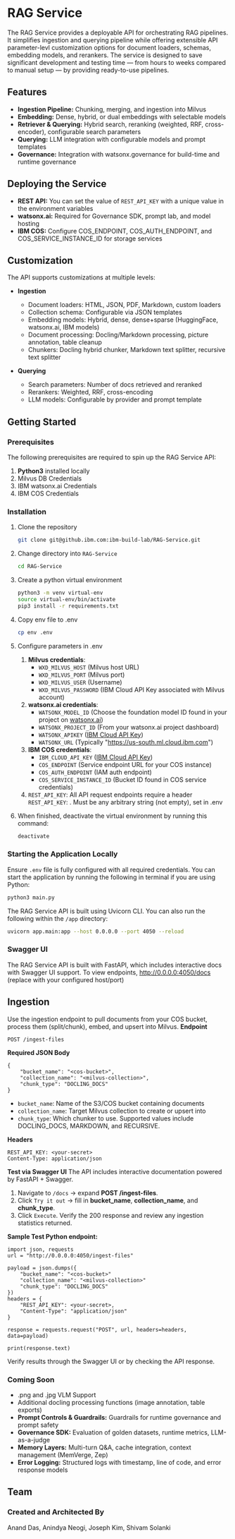 # RAG Service

The RAG Service provides a deployable API for orchestrating RAG pipelines. It simplifies ingestion and querying pipeline while offering extensible API parameter-levl customization options for document loaders, schemas, embedding models, and rerankers. The service is designed to save significant development and testing time — from hours to weeks compared to manual setup — by providing ready-to-use pipelines.

## Features

* **Ingestion Pipeline:** Chunking, merging, and ingestion into Milvus
* **Embedding:** Dense, hybrid, or dual embeddings with selectable models
* **Retriever & Querying:** Hybrid search, reranking (weighted, RRF, cross-encoder), configurable search parameters
* **Querying:** LLM integration with configurable models and prompt templates
* **Governance:** Integration with watsonx.governance for build-time and runtime governance

## Deploying the Service

* **REST API:** You can set the value of `REST_API_KEY` with a unique value in the environment variables
* **watsonx.ai:** Required for Governance SDK, prompt lab, and model hosting
* **IBM COS:** Configure COS_ENDPOINT, COS_AUTH_ENDPOINT, and COS_SERVICE_INSTANCE_ID for storage services

## Customization

The API supports customizations at multiple levels:

* **Ingestion**
  * Document loaders: HTML, JSON, PDF, Markdown, custom loaders
  * Collection schema: Configurable via JSON templates
  * Embedding models: Hybrid, dense, dense+sparse (HuggingFace, watsonx.ai, IBM models)
  * Document processing: Docling/Markdown processing, picture annotation, table cleanup
  * Chunkers: Docling hybrid chunker, Markdown text splitter, recursive text splitter

* **Querying**
  * Search parameters: Number of docs retrieved and reranked
  * Rerankers: Weighted, RRF, cross-encoding
  * LLM models: Configurable by provider and prompt template

## Getting Started

### Prerequisites

The following prerequisites are required to spin up the RAG Service API:

1. **Python3** installed locally
2. Milvus DB Credentials
3. IBM watsonx.ai Credentials
4. IBM COS Credentials

### Installation

1. Clone the repository

    ```bash
    git clone git@github.ibm.com:ibm-build-lab/RAG-Service.git
    ```

2. Change directory into `RAG-Service`

    ```bash
    cd RAG-Service
    ```

3. Create a python virtual environment

    ```bash
    python3 -m venv virtual-env
    source virtual-env/bin/activate
    pip3 install -r requirements.txt
    ```

4. Copy env file to .env

    ```bash
    cp env .env
    ```

5. Configure parameters in .env
    1. **Milvus credentials**:
        * `WXD_MILVUS_HOST` (Milvus host URL)
        * `WXD_MILVUS_PORT` (Milvus port)
        * `WXD_MILVUS_USER` (Username)
        * `WXD_MILVUS_PASSWORD` (IBM Cloud API Key associated with Milvus account)
    2. **watsonx.ai credentials**:
        * `WATSONX_MODEL_ID` (Choose the foundation model ID found in your project on [watsonx.ai](https://dataplatform.cloud.ibm.com/))
        * `WATSONX_PROJECT_ID` (From your watsonx.ai project dashboard)
        * `WATSONX_APIKEY` ([IBM Cloud API Key](<https://cloud.ibm.com/iam/apikeys>))
        * `WATSONX_URL` (Typically "<https://us-south.ml.cloud.ibm.com>")
    3. **IBM COS credentials**:
        * `IBM_CLOUD_API_KEY` ([IBM Cloud API Key](<https://cloud.ibm.com/iam/apikeys>))
        * `COS_ENDPOINT` (Service endpoint URL for your COS instance)
        * `COS_AUTH_ENDPOINT` (IAM auth endpoint)
        * `COS_SERVICE_INSTANCE_ID` (Bucket ID found in COS service credentials)
    4. `REST_API_KEY`: All API request endpoints require a header `REST_API_KEY`: <your-secret>. Must be any arbitrary string (not empty), set in .env

6. When finished, deactivate the virtual environment by running this command:

    ```bash
    deactivate
    ```

### Starting the Application Locally

Ensure `.env` file is fully configured with all required credentials. You can start the application by running the following in terminal if you are using Python:

```bash
python3 main.py
```

The RAG Service API is built using Uvicorn CLI. You can also run the following within the `/app` directory:

```bash
uvicorn app.main:app --host 0.0.0.0 --port 4050 --reload
```

### Swagger UI

The RAG Service API is built with FastAPI, which includes interactive docs with Swagger UI support.
To view endpoints, <http://0.0.0.0:4050/docs> (replace with your configured host/port)

## Ingestion

Use the ingestion endpoint to pull documents from your COS bucket, process them (split/chunk), embed, and upsert into Milvus.
**Endpoint**

```
POST /ingest-files
```

**Required JSON Body**

```
{
    "bucket_name": "<cos-bucket>",
    "collection_name": "<milvus-collection>",
    "chunk_type": "DOCLING_DOCS"
}
```

* `bucket_name`: Name of the S3/COS bucket containing documents
* `collection_name`: Target Milvus collection to create or upsert into
* `chunk_type`: Which chunker to use. Supported values include DOCLING_DOCS, MARKDOWN, and RECURSIVE.

**Headers**

```
REST_API_KEY: <your-secret>
Content-Type: application/json
```

**Test via Swagger UI**
The API includes interactive documentation powered by FastAPI + Swagger.

1. Navigate to `/docs` → expand **POST /ingest-files**.
2. Click `Try it out` → fill in **bucket_name**, **collection_name**, and **chunk_type**.
3. Click `Execute`. Verify the 200 response and review any ingestion statistics returned.

**Sample Test Python endpoint:**

```
import json, requests
url = "http://0.0.0.0:4050/ingest-files"

payload = json.dumps({
    "bucket_name": "<cos-bucket>"
    "collection_name": "<milvus-collection>"
    "chunk_type": "DOCLING_DOCS"
})
headers = {
    "REST_API_KEY": <your-secret>,
    "Content-Type": "application/json"
}

response = requests.request("POST", url, headers=headers, data=payload)

print(response.text)
```

Verify results through the Swagger UI or by checking the API response.

### **Coming Soon**

* .png and .jpg VLM Support
* Additional docling processing functions (image annotation, table exports)
* **Prompt Controls & Guardrails:** Guardrails for runtime governance and prompt safety
* **Governance SDK:** Evaluation of golden datasets, runtime metrics, LLM-as-a-judge
* **Memory Layers:** Multi-turn Q&A, cache integration, context management (MemVerge, Zep)
* **Error Logging:** Structured logs with timestamp, line of code, and error response models

## Team

### Created and Architected By

Anand Das, Anindya Neogi, Joseph Kim, Shivam Solanki
